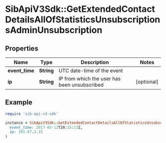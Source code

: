 # SibApiV3Sdk::GetExtendedContactDetailsAllOfStatisticsUnsubscriptionsAdminUnsubscription

## Properties

| Name | Type | Description | Notes |
| ---- | ---- | ----------- | ----- |
| **event_time** | **String** | UTC date-time of the event |  |
| **ip** | **String** | IP from which the user has been unsubscribed | [optional] |

## Example

```ruby
require 'sib-api-v3-sdk'

instance = SibApiV3Sdk::GetExtendedContactDetailsAllOfStatisticsUnsubscriptionsAdminUnsubscription.new(
  event_time: 2017-03-12T20:15:13Z,
  ip: 165.87.3.15
)
```

